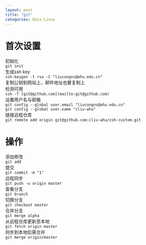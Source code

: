 ```yaml
---
layout: post
title: "git"
categories: Unix_Linux
---
```


# 首次设置
初始化<br />`git init`<br />生成ssh key<br />`ssh-keygen -t rsa -C "liucongns@whu.edu.cn"`<br />复制公钥到网站上，邮件地址也要复制上<br />检测可用<br />`ssh -T [git@github.com](mailto:git@github.com)`<br />设置用户名与邮箱<br />`git config --global user.email "liucongns@whu.edu.cn"`<br />`git config --global user.name "cliu-whu"`<br />链接远程仓库<br />`git remote add origin git@github.com:cliu-whu/zsh-custom.git`
# 操作
添加修改<br />`git add`<br />提交<br />`git commit -m "1"`<br />远程同步<br />`git push -u origin master`<br />查看分支<br />`git branch`<br />切换分支<br />`git checkout master`<br />合并分支<br />`git merge alpha`<br />从远程仓库更新至本地<br />`git fetch origin master`<br />同步到本地后需合并<br />`git merge origin/master`

